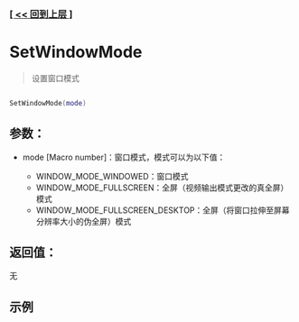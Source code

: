 ### [[ << 回到上层 ]](index.md)

# SetWindowMode

> 设置窗口模式

```lua

SetWindowMode(mode)

```

## 参数：

+ mode [Macro number]：窗口模式，模式可以为以下值：

    + WINDOW_MODE_WINDOWED：窗口模式
    + WINDOW_MODE_FULLSCREEN：全屏（视频输出模式更改的真全屏）模式
    + WINDOW_MODE_FULLSCREEN_DESKTOP：全屏（将窗口拉伸至屏幕分辨率大小的伪全屏）模式

## 返回值：

无

## 示例

```lua

```